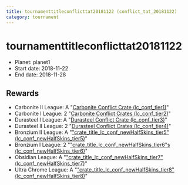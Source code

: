 ```yaml
---
title: tournamenttitleconflicttat20181122 (conflict_tat_20181122)
category: tournament
---
```

# tournamenttitleconflicttat20181122

  * Planet: planet1
  * Start date: 2018-11-22
  * End date: 2018-11-28

## Rewards

  * Carbonite II League: A "[Carbonite Conflict Crate (lc_conf_tier1)](lc_conf_tier1.html)"
  * Carbonite I League: 2 "[Carbonite Conflict Crates (lc_conf_tier2)](lc_conf_tier2.html)"
  * Durasteel I League: A "[Durasteel Conflict Crate (lc_conf_tier3)](lc_conf_tier3.html)"
  * Durasteel II League: 2 "[Durasteel Conflict Crates (lc_conf_tier4)](lc_conf_tier4.html)"
  * Bronzium II League: A "["crate_title_lc_conf_newHalfSkins_tier5" (lc_conf_newHalfSkins_tier5)](lc_conf_newHalfSkins_tier5.html)"
  * Bronzium I League: 2 "["crate_title_lc_conf_newHalfSkins_tier6"s (lc_conf_newHalfSkins_tier6)](lc_conf_newHalfSkins_tier6.html)"
  * Obsidian League: A "["crate_title_lc_conf_newHalfSkins_tier7" (lc_conf_newHalfSkins_tier7)](lc_conf_newHalfSkins_tier7.html)"
  * Ultra Chrome League: A "["crate_title_lc_conf_newHalfSkins_tier8" (lc_conf_newHalfSkins_tier8)](lc_conf_newHalfSkins_tier8.html)"
